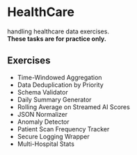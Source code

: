 # HealthCare
handling healthcare data exercises.</br>
**These tasks are for practice only.**

## Exercises
- Time-Windowed Aggregation
- Data Deduplication by Priority
- Schema Validator
- Daily Summary Generator
- Rolling Average on Streamed AI Scores
- JSON Normalizer
- Anomaly Detector
- Patient Scan Frequency Tracker
- Secure Logging Wrapper
- Multi-Hospital Stats
